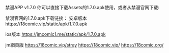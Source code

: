 禁漫APP v1.7.0
你可以直接下载Assets的1.7.0.apk使用，或者从禁漫官网下载:

禁漫官网的1.7.0.apk下载链接：
安卓版本
https://18comic.vip/static/apk/1.7.0.apk

ios版本
https://jmcomic1.me/static/apk/1.7.0.apk

jm網頁版
https://18comic.vip/stray
https://18comic.vip/
https://18comic.org/
